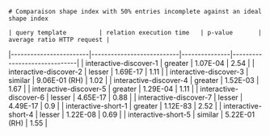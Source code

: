 
    # Comparaison shape index with 50% entries incomplete against an ideal shape index
    
    | query template         | relation execution time   | p-value       |   average ratio HTTP request |
|------------------------|---------------------------|---------------|------------------------------|
| interactive-discover-1 | greater                   | 1.07E-04      |                         2.54 |
| interactive-discover-2 | lesser                    | 1.69E-17      |                         1.11 |
| interactive-discover-3 | similar                   | 9.06E-01 (RH) |                         1.02 |
| interactive-discover-4 | greater                   | 1.52E-03      |                         1.67 |
| interactive-discover-5 | greater                   | 1.29E-04      |                         1.11 |
| interactive-discover-6 | lesser                    | 4.65E-17      |                         0.88 |
| interactive-discover-7 | lesser                    | 4.49E-17      |                         0.9  |
| interactive-short-1    | greater                   | 1.12E-83      |                         2.52 |
| interactive-short-4    | lesser                    | 1.22E-08      |                         0.69 |
| interactive-short-5    | similar                   | 5.22E-01 (RH) |                         1.55 |
    